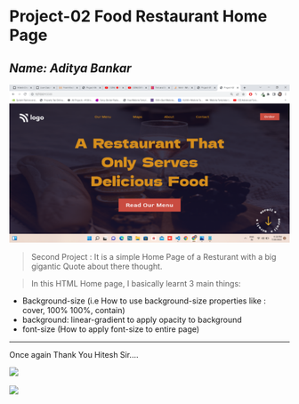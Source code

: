 # __Project-02 Food Restaurant Home Page__

## _Name: Aditya Bankar_

![](ScreenShot2.png)

> Second Project :
It is a simple Home Page of a Resturant with a big gigantic Quote about there thought.

> In this HTML Home page, I basically learnt 3 main things:
- Background-size (i.e How to use background-size properties like : cover, 100% 100%, contain)
- background: linear-gradient to apply opacity to background
- font-size (How to apply font-size to entire page)
----

Once again Thank You Hitesh Sir....

![](https://img.shields.io/badge/GitHub-aditya--199-green)

![](https://img.shields.io/badge/Chrome-Version%20103.0.5060.134-green)

